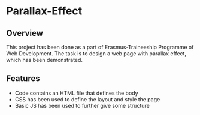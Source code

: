 # Parallax-Effect

## Overview
This project has been done as a part of Erasmus-Traineeship Programme of Web Development. The task is to design a web page with parallax effect, which has been demonstrated.

## Features
* Code contains an HTML file that defines the body
* CSS has been used to define the layout and style the page
* Basic JS has been used to further give some structure
